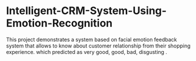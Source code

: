 # Intelligent-CRM-System-Using-Emotion-Recognition
This project demonstrates a system based on facial emotion feedback system that allows to know about customer relationship from their shopping experience. which predicted as very good, good, bad, disgusting .
